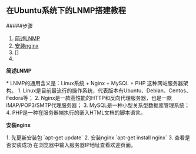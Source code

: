 ## 在Ubuntu系统下的LNMP搭建教程   
#####步骤
1. [简述LNMP](#1)
2. [安装nginx](#2)
3. []
4. 

<p id = "1"><b>简述LNMP</b></p>
* LNMP的通用含义是：Linux系统 + Nginx + MySQL + PHP 这种网站服务器架构。
1. Linux是目前最流行的操作系统，代表版本有Ubuntu、Debian、Centos、Fedora等；
2. Nginx是一款高性能的HTTP和反向代理服务器，也是一款IMAP/POP3/SMTP代理服务器；
3. MySQL是一种小型关系型数据库管理系统；
4. PHP是一种在服务器端执行的嵌入HTML文档的脚本语言。

<p id = "2"><b>安装nginx</b></p>
1. 先更新安装包   
`apt-get update`
2. 安装nginx   
`apt-get install nginx`
3. 查看是否安装成功   
在浏览器中输入服务器IP地址查看欢迎页面。
